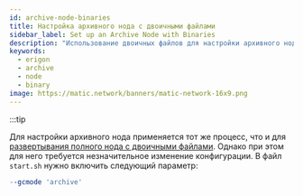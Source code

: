 ```yaml
---
id: archive-node-binaries
title: Настройка архивного нода с двоичными файлами
sidebar_label: Set up an Archive Node with Binaries
description: "Использование двоичных файлов для настройки архивного нода."
keywords:
  - erigon
  - archive
  - node
  - binary
image: https://matic.network/banners/matic-network-16x9.png
---
```


:::tip

Для настройки архивного нода применяется тот же процесс, что и для <ins>развертывания полного нода с двоичными файлами</ins>. Однако при этом для него требуется незначительное изменение конфигурации. В файл `start.sh` нужно включить следующий параметр:

```makefile
--gcmode 'archive'
```
